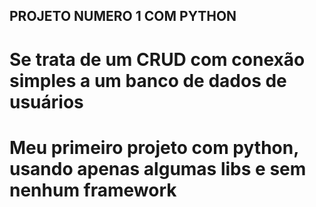 ## PROJETO NUMERO 1 COM PYTHON

# Se trata de um CRUD com conexão simples a um banco de dados de usuários
# Meu primeiro projeto com python, usando apenas algumas libs e sem nenhum framework